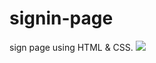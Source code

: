 # signin-page
sign page using HTML &amp; CSS.
<img src="C:/Users/91848/Pictures/![Screenshot 2023-06-24 105312](https://github.com/priyasakthivel07/signin-page/assets/136974781/595b2ebd-c9d9-439e-9cee-dc2f560116d6).jpg"></img>
